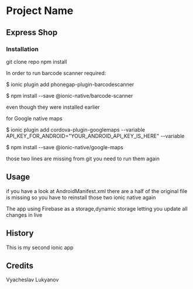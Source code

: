 # Project Name
## Express Shop


### Installation

git clone repo
npm install

In order to run barcode scanner required:

$ ionic plugin add phonegap-plugin-barcodescanner

$ npm install --save @ionic-native/barcode-scanner

even though they were installed earlier

for Google native maps

$ ionic plugin add cordova-plugin-googlemaps --variable API_KEY_FOR_ANDROID="YOUR_ANDROID_API_KEY_IS_HERE" --variable

$ npm install --save @ionic-native/google-maps

those two lines are missing from git
you need to run them again



## Usage
if you have a look at AndroidManifest.xml
there are a half of the original file is missing
so you have to reinstall those two ionic native again

The app using Firebase as a storage,dynamic storage letting you update all changes in live



## History

This is my second ionic app

## Credits

Vyacheslav Lukyanov


